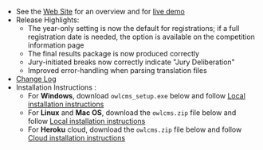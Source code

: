 - See the [Web Site](https://jflamy.github.io/owlcms4/#) for an overview and for  [live demo](https://jflamy.github.io/owlcms4/#/?id=demo)
- Release Highlights:
  - The year-only setting is now the default for registrations; if a full registration date is needed, the option is available on the competition information page
  - The final results package is now produced correctly
  - Jury-initiated breaks now correctly indicate "Jury Deliberation"
  - Improved error-handling when parsing translation files
- [Change Log](https://github.com/jflamy/owlcms4/issues?q=is%3Aissue+is%3Aclosed)
- Installation Instructions :
  - For **Windows**, download `owlcms_setup.exe` below and follow [Local installation instructions](https://jflamy.github.io/owlcms4/#/LocalSetup.md) 
  - For **Linux** and **Mac OS**, download the `owlcms.zip` file below and follow [Local installation instructions](https://jflamy.github.io/owlcms4/#/LocalSetup.md) 
  - For **Heroku** cloud, download the `owlcms.zip` file below and follow [Cloud installation instructions](https://jflamy.github.io/owlcms4/#/Heroku.md)

